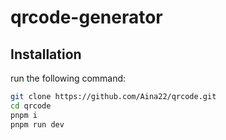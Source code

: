 ﻿# qrcode-generator
## Installation 
run the following command:
```bash
git clone https://github.com/Aina22/qrcode.git
cd qrcode
pnpm i
pnpm run dev
